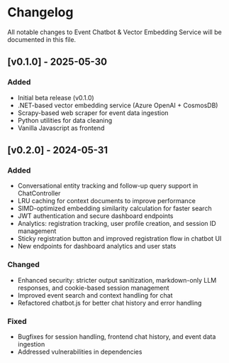 # Changelog

All notable changes to Event Chatbot & Vector Embedding Service will be documented in this file.

## [v0.1.0] - 2025-05-30

### Added
- Initial beta release (v0.1.0)
- .NET-based vector embedding service (Azure OpenAI + CosmosDB)
- Scrapy-based web scraper for event data ingestion
- Python utilities for data cleaning
- Vanilla Javascript as frontend

## [v0.2.0] - 2024-05-31

### Added
- Conversational entity tracking and follow-up query support in ChatController
- LRU caching for context documents to improve performance
- SIMD-optimized embedding similarity calculation for faster search
- JWT authentication and secure dashboard endpoints
- Analytics: registration tracking, user profile creation, and session ID management
- Sticky registration button and improved registration flow in chatbot UI
- New endpoints for dashboard analytics and user stats

### Changed
- Enhanced security: stricter output sanitization, markdown-only LLM responses, and cookie-based session management
- Improved event search and context handling for chat
- Refactored chatbot.js for better chat history and error handling

### Fixed
- Bugfixes for session handling, frontend chat history, and event data ingestion
- Addressed vulnerabilities in dependencies